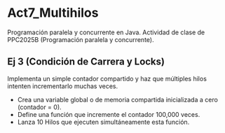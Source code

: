 # Act7_Multihilos
Programación paralela y concurrente en Java. Actividad de clase de PPC2025B (Programación paralela y concurrente).

## Ej 3 (Condición de Carrera y Locks)
Implementa un simple contador compartido y haz que múltiples hilos intenten incrementarlo muchas veces.
* Crea una variable global o de memoria compartida inicializada a cero (contador = 0).
* Define una función que incremente el contador 100,000 veces.
* Lanza 10 Hilos que ejecuten simultáneamente esta función.

